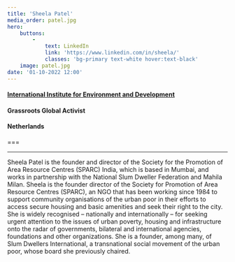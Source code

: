 ```yaml
---
title: 'Sheela Patel'
media_order: patel.jpg
hero:
    buttons:
        -
            text: LinkedIn
            link: 'https://www.linkedin.com/in/sheela/'
            classes: 'bg-primary text-white hover:text-black'
    image: patel.jpg
date: '01-10-2022 12:00'
---
```


#### [International Institute for Environment and Development](https://www.iied.org/people/sheela-patel)
#### Grassroots Global Activist
#### Netherlands
===
***
Sheela Patel is the founder and director of the Society for the Promotion of Area Resource Centres (SPARC) India, which is based in Mumbai, and works in partnership with the National Slum Dweller Federation and Mahila Milan. Sheela is the founder director of the Society for Promotion of Area Resource Centres (SPARC), an NGO that has been working since 1984 to support community organisations of the urban poor in their efforts to access secure housing and basic amenities and seek their right to the city.  She is widely recognised – nationally and internationally – for seeking urgent attention to the issues of urban poverty, housing and infrastructure onto the radar of governments, bilateral and international agencies, foundations and other organizations. She is a founder, among many, of Slum Dwellers International, a transnational social movement of the urban poor, whose board she previously chaired.
